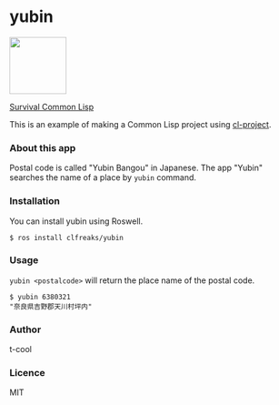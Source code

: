 # yubin

<img src="https://lh3.googleusercontent.com/7R86AWGBu4t5mbtw1heKahOQ8p82_CvjrDYfhejwtl8LqzCAROM5xWptgyvmj45Skgh3bGpgKvV6Q4_jBGI" width="100px">

[Survival Common Lisp](https://techbookfest.org/event/tbf06/circle/38170002)

This is an example of making a Common Lisp project using [cl-project](https://github.com/fukamachi/cl-project).

### About this app

Postal code is called "Yubin Bangou" in Japanese.  The app "Yubin" searches the name of a place by `yubin` command.

### Installation

You can install yubin using Roswell.

```
$ ros install clfreaks/yubin
```

### Usage

`yubin <postalcode>` will return the place name of the postal code.

```
$ yubin 6380321
"奈良県吉野郡天川村坪内"
```

### Author

t-cool

### Licence

MIT
